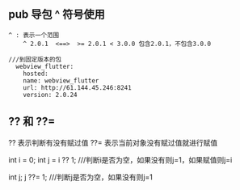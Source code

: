 ## pub 导包 ^ 符号使用

    ^ : 表示一个范围
        ^ 2.0.1  <==>  >= 2.0.1 < 3.0.0 包含2.0.1，不包含3.0.0

    ///到固定版本的包
      webview_flutter:
        hosted:
        name: webview_flutter
        url: http://61.144.45.246:8241
        version: 2.0.24


## ?? 和 ??=

  ?? 表示判断有没有赋过值
  ??= 表示当前对象没有赋过值就进行赋值

  int i = 0;
  int j = i ?? 1; ///判断i是否为空，如果没有则j=1，如果赋值则j=i

  int j;
  j ??= 1; ///判断j是否为空，如果没有则j=1